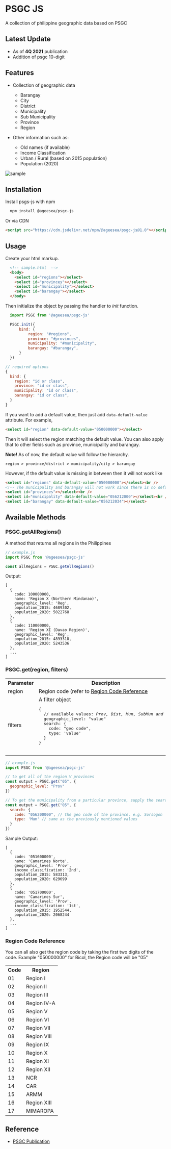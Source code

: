 # PSGC JS

A collection of philippine geographic data based on PSGC

## Latest Update

- As of **4Q 2021** publication
- Addition of psgc 10-digit

## Features

- Collection of geographic data
  - Barangay
  - City
  - District
  - Municipality
  - Sub Municipality
  - Province
  - Region

- Other information such as:
  - Old names (if available)
  - Income Classification
  - Urban / Rural (based on 2015 population)
  - Population (2020)

![sample](./demo/psgc-js-sample.gif)

## Installation

Install psgs-js with npm

```bash
  npm install @ageesea/psgc-js
```

Or via CDN

```html
<script src="https://cdn.jsdelivr.net/npm/@ageesea/psgc-js@1.0"></script>
```

## Usage

Create your html markup.

```html
  <!-- sample.html  -->
  <body>
    <select id="regions"></select>
    <select id="provinces"></select>
    <select id="municipality"></select>
    <select id="barangay"></select>
  </body>
```

Then initialize the object by passing the handler to _init_ function.

```js
  import PSGC from '@ageesea/psgc-js'

  PSGC.init({
      bind: {
          region: "#regions",
          province: "#provinces",
          municipality: "#municipality",
          barangay: "#barangay",
      }
  })
```

```js
// required options
{
  bind: {
    region: "id or class",
    province: "id or class",
    municipality: "id or class",
    barangay: "id or class",
  }
}
```

If you want to add a default value, then just add `data-default-value` attribute. For example,

```html
<select id="region" data-default-value="050000000"></select>  
```

Then it will select the region matching the default value. You can also apply that to other fields such as province, municipality and barangay.

**Note!** As of now, the default value will follow the hierarchy.

`region > province/district > municipality/city > barangay`

However, if the default value is missing in between then it will not work like

```html
<select id="regions" data-default-value="050000000"></select><br />
<!-- The municipality and barangay will not work since there is no default value for province -->
<select id="provinces"></select><br />
<select id="municipality" data-default-value="056212000"></select><br />
<select id="barangay" data-default-value="056212034"></select>
```

## Available Methods

### PSGC.getAllRegions()

A method that returns all regions in the Philippines

```js
// example.js
import PSGC from '@ageesea/psgc-js'

const allRegions = PSGC.getAllRegions()
```

Output:

```obj
[
  {
    code: 100000000,
    name: 'Region X (Northern Mindanao)',
    geographic_level: 'Reg',
    population_2015: 4689302,
    population_2020: 5022768
  },
  {
    code: 110000000,
    name: 'Region XI (Davao Region)',
    geographic_level: 'Reg',
    population_2015: 4893318,
    population_2020: 5243536
  },
  ...
]
```

### PSGC.get(region, filters)

<table>
  <tr>
    <th>Parameter</th>
    <th>Description</th>
  </tr>
  <tr>
    <td> region </td>
    <td> Region code (refer to <a href="#region-code-reference">Region Code Reference</a>
    </td>
  </tr>
  <tr>
    <td> filters </td>
    <td>
      A filter object
      <pre language='js'>
{
  // available values: <i>Prov, Dist, Mun, SubMun and Bgy</i>
  geographic_level: "value"
  search: {
    code: "geo code",
    type: 'value'
  }
}
      </pre>
    </td>
  </tr>
</table>

```js
// example.js
import PSGC from '@ageesea/psgc-js'

// to get all of the region V provinces
const output = PSGC.get("05", {
  geographic_level: "Prov"
})

// To get the municipality from a particular province, supply the search option
const output = PSGC.get("05", {
  search: {
    code: "056200000", // the geo code of the province. e.g. Sorsogon
    type: 'Mun' // same as the previously mentioned values
  }
})

```

Sample Output:

```obj
[
  {
    code: '051600000',
    name: 'Camarines Norte',
    geographic_level: 'Prov',
    income_classification: '2nd',
    population_2015: 583313,
    population_2020: 629699
  },
  {
    code: '051700000',
    name: 'Camarines Sur',
    geographic_level: 'Prov',
    income_classification: '1st',
    population_2015: 1952544,
    population_2020: 2068244
  },
  ...
]
```

### Region Code Reference

You can all also get the region code by taking the first two digits of the code. Example "050000000" for Bicol, the Region code will be "05"

<table>
<tr>
<th>Code</td>
<th>Region</td>
</tr>
<tr>
<td>01</td>
<td>Region I</td>
</tr>
<tr>
<td>02</td>
<td>Region II</td>
</tr>
<tr>
<td>03</td>
<td>Region III</td>
</tr>
<tr>
<td>04</td>
<td>Region IV-A</td>
</tr>
<tr>
<td>05</td>
<td>Region V</td>
</tr>
<tr>
<td>06</td>
<td>Region VI</td>
</tr>
<tr>
<td>07</td>
<td>Region VII</td>
</tr>
<tr>
<td>08</td>
<td>Region VIII</td>
</tr>
<tr>
<td>09</td>
<td>Region IX</td>
</tr>
<tr>
<td>10</td>
<td>Region X</td>
</tr>
<tr>
<td>11</td>
<td>Region XI</td>
</tr>
<tr>
<td>12</td>
<td>Region XII</td>
</tr>
<tr>
<td>13</td>
<td>NCR</td>
</tr>
<tr>
<td>14</td>
<td>CAR</td>
</tr>
<tr>
<td>15</td>
<td>ARMM</td>
</tr>
<tr>
<td>16</td>
<td>Region XIII</td>
</tr>
<tr>
<td>17</td>
<td>MIMAROPA</td>
</tr>
</table>

## Reference

- [PSGC Publication](https://psa.gov.ph/classification/psgc/)
